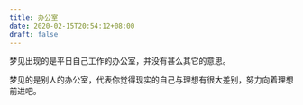 ```yaml
---
title: 办公室
date: 2020-02-15T20:54:12+08:00
draft: false
---
```


梦见出现的是平日自己工作的办公室，并没有甚么其它的意思。<br>


梦见的是别人的办公室，代表你觉得现实的自己与理想有很大差别，努力向着理想前进吧。<br>
